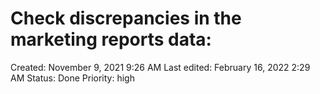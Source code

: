 # Check discrepancies in the marketing reports data:

Created: November 9, 2021 9:26 AM
Last edited: February 16, 2022 2:29 AM
Status: Done
Priority: high